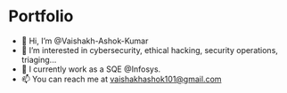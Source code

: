 # Portfolio

- 👋 Hi, I’m @Vaishakh-Ashok-Kumar
- 👀 I’m interested in cybersecurity, ethical hacking, security operations, triaging...
- 🌱 I currently work as a SQE @Infosys.
- 📫 You can reach me at vaishakhashok101@gmail.com

